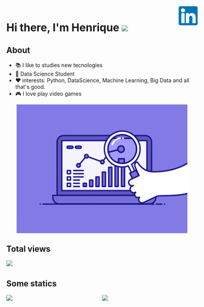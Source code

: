 <a href="https://www.linkedin.com/in/henrique-oliveira-15b656197" target="_blank">
    <img 
        src="images/linkedin.svg" 
        alt="linkedIn" 
        width="50" 
        align="right" />
</a>


# Hi there, I'm Henrique <img src="https://raw.githubusercontent.com/iampavangandhi/iampavangandhi/master/gifs/Hi.gif" width="30px"></h2>


## About 

- 📚 I like to studies new tecnologies
- 🌱 Data Science Student 
- ❤️ interests: Python, DataScience, Machine Learning, Big Data and all that's good.
- 🎮 I love play video games 

<p align="center">
  <a href="#">
    <img align="center" width="450" src="animation/ds3.gif" />
  </a>
</p>

## Total views

<img alingn="center" src="https://profile-counter.glitch.me/Olivierah/count.svg" />

## Some statics
<p align="center">
  <a href="#">
    <img src='https://github-readme-stats.vercel.app/api?username=Olivierah&show_icons=true&theme=tokyonight&count_private=true&line_height=40'  align="left" />
    <img src='https://github-readme-stats.vercel.app/api/top-langs/?username=Olivierah&theme=tokyonight&hide_langs_below=4'/>
  </a>
</p>






